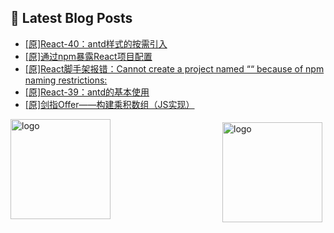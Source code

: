 ## 📕 Latest Blog Posts

<!-- BLOG-POST-LIST:START -->
- [[原]React-40：antd样式的按需引入](https://blog.csdn.net/sinat_41696687/article/details/115704142)
- [[原]通过npm暴露React项目配置](https://blog.csdn.net/sinat_41696687/article/details/115704803)
- [[原]React脚手架报错：Cannot create a project named ““ because of npm naming restrictions:](https://blog.csdn.net/sinat_41696687/article/details/115704593)
- [[原]React-39：antd的基本使用](https://blog.csdn.net/sinat_41696687/article/details/115700687)
- [[原]剑指Offer——构建乘积数组（JS实现）](https://blog.csdn.net/sinat_41696687/article/details/115695376)
<!-- BLOG-POST-LIST:END -->
<img src="https://github-readme-stats.vercel.app/api?username=qq1120637483&show_icons=true" alt="logo" height="160" align="right" style="margin: 5px; margin-bottom: 20px;" />

<img src="https://github-profile-trophy.vercel.app/?username=qq1120637483&theme=flat&column=7" alt="logo" height="160" align="center" style="margin: auto; margin-bottom: 20px;" />


<!--
**qq1120637483/qq1120637483** is a ✨ _special_ ✨ repository because its `README.md` (this file) appears on your GitHub profile.

Here are some ideas to get you started:

- 🔭 I’m currently working on ...
- 🌱 I’m currently learning ...
- 👯 I’m looking to collaborate on ...
- 🤔 I’m looking for help with ...
- 💬 Ask me about ...
- 📫 How to reach me: ...
- 😄 Pronouns: ...
- ⚡ Fun fact: ...
-->

